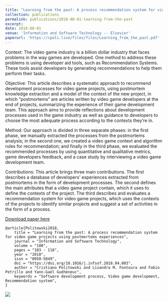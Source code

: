 ```yaml
---
title: "Learning from the past: A process recommendation system for video game projects using postmortems experiences"
collection: publications
permalink: publications/2018-08-01-learning-from-the-past
excerpt:
date: 2018-08-01
venue: 'Information and Software Technology -- Elsevier'
paperurl: 'https://cpoli.live/files/files/Learning_from_the_past.pdf'
---
```


Context: The video game industry is a billion dollar industry that faces problems in the way games are developed. One method to address these problems is using developer aid tools, such as Recommendation Systems. These tools assist developers by generating recommendations to help them perform their tasks.

Objective: This article describes a systematic approach to recommend development processes for video game projects, using postmortem knowledge extraction and a model of the context of the new project, in which “postmortems” are articles written by video game developers at the end of projects, summarizing the experience of their game development team. This approach aims to provide reflections about development processes used in the game industry as well as guidance to developers to choose the most adequate process according to the contexts they’re in.

Method: Our approach is divided in three separate phases: in the first phase, we manually extracted the processes from the postmortems analysis; in the second one, we created a video game context and algorithm rules for recommendation; and finally in the third phase, we evaluated the recommended processes by using quantitative and qualitative metrics, game developers feedback, and a case study by interviewing a video game development team.

Contributions: This article brings three main contributions. The first describes a database of developers’ experiences extracted from postmortems in the form of development processes. The second defines the main attributes that a video game project contain, which it uses to define the contexts of the project. The third describes and evaluates a recommendation system for video game projects, which uses the contexts of the projects to identify similar projects and suggest a set of activities in the form of a process.

[Download paper here](https://cpoli.live/files/files/Learning_from_the_past.pdf)

```
@article{Politowski2018,
    title = "Learning from the past: A process recommendation system for video game projects using postmortems experiences",
    journal = "Information and Software Technology",
    volume = "100",
    pages = "103 - 118",
    year = "2018",
    issn = "0950-5849",
    doi = "https://doi.org/10.1016/j.infsof.2018.04.003",
    author = "Cristiano Politowski and Lisandra M. Fontoura and Fabio Petrillo and Yann-Gaël Guéhéneuc",
    keywords = "Software development process, Video game development, Recommendation system",
}
```

![](presentation-esem18.jpeg)


<!-- Recommended citation: Your Name, You. (2009). "Paper Title Number 1." <i>Journal 1</i>. 1(1). -->
